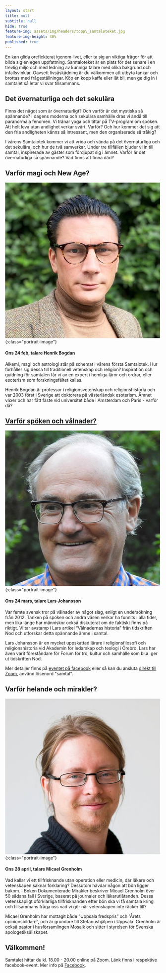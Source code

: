 ```yaml
---
layout: start
title: null
subtitle: null
hide: true
feature-img: assets/img/headers/topp\_samtaloteket.jpg
feature-img-height: 40%
published: true
---
```

En kan glida oreflekterat igenom livet, eller ta sig an viktiga
frågor för att bilda sig en egen uppfattning. Samtaloteket är en plats för det
senare i en trevlig miljö och med ledning av kunniga talare med olika bakgrund
och infallsvinklar. Oavsett livsåskådning är du välkommen att utbyta tankar
och brottas med frågeställningar. Köp en kopp kaffe eller låt bli, men ge dig
in i samtalet så letar vi svar tillsammans.


## Det övernaturliga och det sekulära
Finns det något som är övernaturligt? Och varför är det mystiska så spännande?
I dagens moderna och sekulära samhälle dras vi ändå till paranormala fenomen.
Vi tränar yoga och tittar på TV-program om spöken. Att helt leva utan andlighet
verkar svårt. Varför? Och hur kommer det sig att den fria andligheten känns så
intressant, men den organiserade så tråkig?

I vårens Samtalotek kommer vi att vrida och vända på det övernaturliga och det
sekulära, och hur de två samverkar. Under tre tillfällen bjuder vi in till
samtal, inspirerade av gäster som fördjupat sig i ämnet. Varför är det
övernaturliga så spännande? Vad finns att finna däri?

## Varför magi och New Age?
![Henrik Bogdan](assets/img/speakers/henrik_bogdan.jpg 'Henrik Bogdan'){:class="portrait-image"}
#### Ons 24 feb, talare Henrik Bogdan
Alkemi, magi och astrologi står på schemat i vårens första Samtalotek. Hur
förhåller sig dessa till traditionell vetenskap och religion? Inspiration och
guidning för samtalen får vi av en expert i hemliga läror och ordrar, eller
esoterism som forskningsfältet kallas.

Henrik Bogdan är professor i religionsvetenskap och religionshistoria och var
2003 först i Sverige att doktorera på västerländsk esoterism. Ämnet växer och
har fått fäste vid universitet både i Amsterdam och Paris - varför då?

## [Varför spöken och vålnader?](https://fb.me/e/3iGKKIcGV)
![Lars Johansson](assets/img/speakers/lars_johansson.jpg 'Lars Johansson'){:class="portrait-image"}
#### Ons 24 mars, talare Lars Johansson
Var femte svensk tror på vålnader av något slag, enligt en undersökning från 2012.
Tanken på spöken och andra väsen verkar ha funnits i alla tider, men lika
länge har människor också diskuterat om de faktiskt finns på riktigt. Vi tar
avstamp i Lars artikel “Vålnadernas historia” från tidskriften Nod och
utforskar detta spännande ämne i samtal.

Lars Johansson är en mycket uppskattad lärare i religionsfilosofi och
religionshistoria vid Akademin för ledarskap och teologi i Örebro. Lars har
även varit föreståndare för Forum för tro, kultur och samhälle som bl.a. ger ut
tidskriften Nod.

Mer detaljer finns på [eventet på facebook](https://fb.me/e/3iGKKIcGV) eller så kan du ansluta [direkt till Zoom](https://zoom.us/j/96956674467?pwd=WkxVQlN0ejQrN2xSUTBYcFAvMVJTQT09), använd lösenord "samtal".

## Varför helande och mirakler?
![Micael Grenholm](assets/img/speakers/micael_grenholm.jpg 'Micael Grenholm'){:class="portrait-image"}
#### Ons 28 april, talare Micael Grenholm
Vad kallar vi ett tillfrisknande utan operation eller medicin, där läkare och
vetenskapen saknar förklaring? Dessutom hävdar någon att bön ligger bakom. I
Boken Dokumenterade Mirakler beskriver Micael Grenholm över 50 sådana fall i
Sverige, baserat på journaler och läkarutlåtanden. Dessa vetenskapligt
oförklarliga tillfrisknanden efter bön ska vi få samtala kring och tillsammans
fråga oss vad vi gör när vetenskapen inte räcker till?

Micael Grenholm har mottagit både ”Uppsala fredspris” och ”Årets
opinionsbildare”, och är grundare till Stefanushjälpen i Uppsala. Grenholm är
också pastor i husförsamlingen Mosaik och sitter i styrelsen för Svenska
apologetiksällskapet.

## Välkommen!
Samtalet hittar du kl. 18.00 - 20.00 online på Zoom. Länk finns i respektive facebook-event. Mer info på [Facebook](https://www.facebook.com/samtaloteket).

<!--
<div style="text-align: center">
  <iframe src="https://www.google.com/maps/embed?pb=!1m18!1m12!1m3!1d2132.3718320570456!2d11.956558816461845!3d57.693152348149134!2m3!1f0!2f0!3f0!3m2!1i1024!2i768!4f13.1!3m3!1m2!1s0x464ff36b50b081f3%3A0xc57eeab66ec83bbd!2sSaronf%C3%B6rsamlingen%20i%20G%C3%B6teborg!5e0!3m2!1sen!2sse!4v1601122914042!5m2!1sen!2sse" width="600" height="450" frameborder="0" style="border:0; padding:0" allowfullscreen></iframe>
</div>
-->
